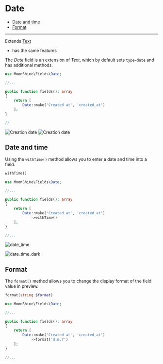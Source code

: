 # Date

- [Date and time](#date-and-time)
- [Format](#format)

---

Extends [Text](https://moonshine-laravel.com/docs/resource/fields/fields-text)  
* has the same features

The *Date* field is an extension of *Text*, which by default sets `type=date` and has additional methods.

```php
use MoonShine\Fields\Date;

//...

public function fields(): array
{
    return [
        Date::make('Created at', 'created_at')
    ];
}

//
```

![Creation date](https://raw.githubusercontent.com/moonshine-software/doc/2.x/resources/screenshots/date_dark.png)
![Creation date](https://raw.githubusercontent.com/moonshine-software/doc/2.x/resources/screenshots/date.png)

<a name="date-and-time"></a>
## Date and time
Using the `withTime()` method allows you to enter a date and time into a field.

```php
withTime()
```

```php
use MoonShine\Fields\Date;

//...

public function fields(): array
{
    return [
        Date::make('Created at', 'created_at')
            ->withTime()
    ];
}

//...
```

![date_time](https://raw.githubusercontent.com/moonshine-software/doc/2.x/resources/screenshots/date_time.png)

![date_time_dark](https://raw.githubusercontent.com/moonshine-software/doc/2.x/resources/screenshots/date_time_dark.png)

<a name="format"></a>
## Format

The `format()` method allows you to change the display format of the field value in preview.

```php
format(string $format)
```

```php
use MoonShine\Fields\Date;

//...

public function fields(): array
{
    return [
        Date::make('Created at', 'created_at')
            ->format('d.m.Y')
    ];
}

//...
```

